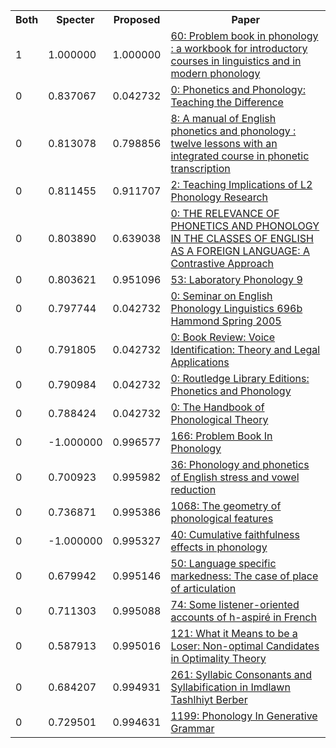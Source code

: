 <html><table><tr>
<th>Both</th>
<th>Specter</th>
<th>Proposed</th>
<th>Paper</th>
</tr>
<tr>
<td>1</td>
<td>1.000000</td>
<td>1.000000</td>
<td><a href="https://www.semanticscholar.org/paper/f2447c2d2cd12d4681c20de503d61f9502f58ece">60: Problem book in phonology : a workbook for introductory courses in linguistics and in modern phonology</a></td>
</tr>
<tr>
<td>0</td>
<td>0.837067</td>
<td>0.042732</td>
<td><a href="https://www.semanticscholar.org/paper/85306e5c3b13251beed05fbdb9dbd94be1caf074">0: Phonetics and Phonology: Teaching the Difference</a></td>
</tr>
<tr>
<td>0</td>
<td>0.813078</td>
<td>0.798856</td>
<td><a href="https://www.semanticscholar.org/paper/f43088be01cd2887885a3af0e8d4bc62419aed5e">8: A manual of English phonetics and phonology : twelve lessons with an integrated course in phonetic transcription</a></td>
</tr>
<tr>
<td>0</td>
<td>0.811455</td>
<td>0.911707</td>
<td><a href="https://www.semanticscholar.org/paper/977ff5361c0d8f3b091039a8453d1cc587a159fd">2: Teaching Implications of L2 Phonology Research</a></td>
</tr>
<tr>
<td>0</td>
<td>0.803890</td>
<td>0.639038</td>
<td><a href="https://www.semanticscholar.org/paper/5b8214fe2bcc51e44abef9207b0369eb20e198ef">0: THE RELEVANCE OF PHONETICS AND PHONOLOGY IN THE CLASSES OF ENGLISH AS A FOREIGN LANGUAGE: A Contrastive Approach</a></td>
</tr>
<tr>
<td>0</td>
<td>0.803621</td>
<td>0.951096</td>
<td><a href="https://www.semanticscholar.org/paper/dc020a8b3708b5e94365f99d58aa5acc07dfcdcf">53: Laboratory Phonology 9</a></td>
</tr>
<tr>
<td>0</td>
<td>0.797744</td>
<td>0.042732</td>
<td><a href="https://www.semanticscholar.org/paper/4170d8d2219cf28d10947aeecd515dab1de5b595">0: Seminar on English Phonology Linguistics 696b Hammond Spring 2005</a></td>
</tr>
<tr>
<td>0</td>
<td>0.791805</td>
<td>0.042732</td>
<td><a href="https://www.semanticscholar.org/paper/fbb45e0ae28a66ca14e5ed770c353faa4fe6c05b">0: Book Review: Voice Identification: Theory and Legal Applications</a></td>
</tr>
<tr>
<td>0</td>
<td>0.790984</td>
<td>0.042732</td>
<td><a href="https://www.semanticscholar.org/paper/8931ba3b03dfc1f5d504a744d260b4fd5b2dfe0e">0: Routledge Library Editions: Phonetics and Phonology</a></td>
</tr>
<tr>
<td>0</td>
<td>0.788424</td>
<td>0.042732</td>
<td><a href="https://www.semanticscholar.org/paper/abcb8f1da6f6a84e1c5fdd942c6855674ddea96e">0: The Handbook of Phonological Theory</a></td>
</tr>
<tr>
<td>0</td>
<td>-1.000000</td>
<td>0.996577</td>
<td><a href="https://www.semanticscholar.org/paper/5ea7f8b172f34f0663bdf6df6bdd5f53e9a6a90b">166: Problem Book In Phonology</a></td>
</tr>
<tr>
<td>0</td>
<td>0.700923</td>
<td>0.995982</td>
<td><a href="https://www.semanticscholar.org/paper/09e19f34c2dc22c0f3b46cfc1f9a3b88fcee7b0a">36: Phonology and phonetics of English stress and vowel reduction</a></td>
</tr>
<tr>
<td>0</td>
<td>0.736871</td>
<td>0.995386</td>
<td><a href="https://www.semanticscholar.org/paper/84dfa94e4cf4c70b0d9e97d1665bcc2bbc5734d1">1068: The geometry of phonological features</a></td>
</tr>
<tr>
<td>0</td>
<td>-1.000000</td>
<td>0.995327</td>
<td><a href="https://www.semanticscholar.org/paper/e7e716ba58210052f4666e3fed7c1d4b48bbb4fa">40: Cumulative faithfulness effects in phonology</a></td>
</tr>
<tr>
<td>0</td>
<td>0.679942</td>
<td>0.995146</td>
<td><a href="https://www.semanticscholar.org/paper/78b41d77b92952eadc7f1d96f4672d7f4b62c53e">50: Language specific markedness: The case of place of articulation</a></td>
</tr>
<tr>
<td>0</td>
<td>0.711303</td>
<td>0.995088</td>
<td><a href="https://www.semanticscholar.org/paper/4ba2e3ffe7bdcba0c68eb76ee6c0f6075a13c94d">74: Some listener-oriented accounts of h-aspiré in French</a></td>
</tr>
<tr>
<td>0</td>
<td>0.587913</td>
<td>0.995016</td>
<td><a href="https://www.semanticscholar.org/paper/f692405f71f05357699b091f7364ba905efaa5f9">121: What it Means to be a Loser: Non-optimal Candidates in Optimality Theory</a></td>
</tr>
<tr>
<td>0</td>
<td>0.684207</td>
<td>0.994931</td>
<td><a href="https://www.semanticscholar.org/paper/3f0747a0ae7cbe8e0e6f666f82d0aee6c6428c60">261: Syllabic Consonants and Syllabification in Imdlawn Tashlhiyt Berber</a></td>
</tr>
<tr>
<td>0</td>
<td>0.729501</td>
<td>0.994631</td>
<td><a href="https://www.semanticscholar.org/paper/e984d34c5826f4fc63422a40bb2333a10d32b672">1199: Phonology In Generative Grammar</a></td>
</tr>
</table></html>
